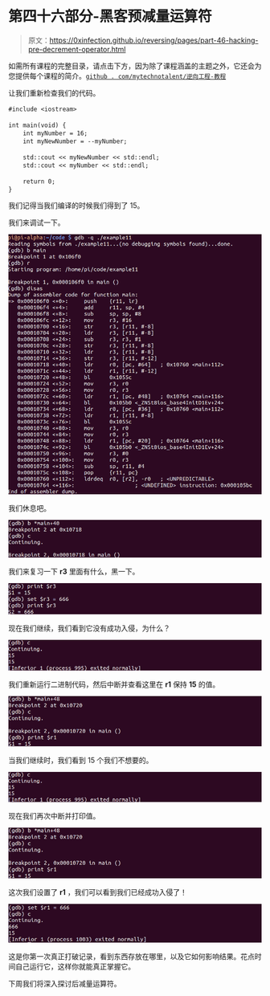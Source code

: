 # 第四十六部分-黑客预减量运算符

> 原文：<https://0xinfection.github.io/reversing/pages/part-46-hacking-pre-decrement-operator.html>

如需所有课程的完整目录，请点击下方，因为除了课程涵盖的主题之外，它还会为您提供每个课程的简介。[`github . com/mytechnotalent/逆向工程-教程`](https://github.com/mytechnotalent/Reverse-Engineering-Tutorial)

让我们重新检查我们的代码。

```
#include <iostream>

int main(void) {
    int myNumber = 16;
    int myNewNumber = --myNumber;

    std::cout << myNewNumber << std::endl;
    std::cout << myNumber << std::endl;

    return 0;
}

```

我们记得当我们编译的时候我们得到了 15。

我们来调试一下。

![](img/a041332e79f1a4a11c0f20ab1d1784e4.png)

我们休息吧。

![](img/ccea7118977cf0fddb081a30c31e797e.png)

我们来复习一下 **r3** 里面有什么，黑一下。

![](img/545ebbe779e1f01a08a20b7c344050a4.png)

现在我们继续，我们看到它没有成功入侵，为什么？

![](img/b34ce60f65b449e3c270e6f58bab56ef.png)

我们重新运行二进制代码，然后中断并查看这里在 **r1** 保持 **15** 的值。

![](img/f29731b77f88ab73e7e97de6d78c2ca9.png)

当我们继续时，我们看到 15 个我们不想要的。

![](img/2fd0799316778ce485d18b285324cff2.png)

现在我们再次中断并打印值。

![](img/0945f2de44c0d3e08b83db2251c180ec.png)

这次我们设置了 **r1** ，我们可以看到我们已经成功入侵了！

![](img/38d0bda45350195dab52c06af19997ce.png)

这是你第一次真正打破记录，看到东西存放在哪里，以及它如何影响结果。花点时间自己运行它，这样你就能真正掌握它。

下周我们将深入探讨后减量运算符。